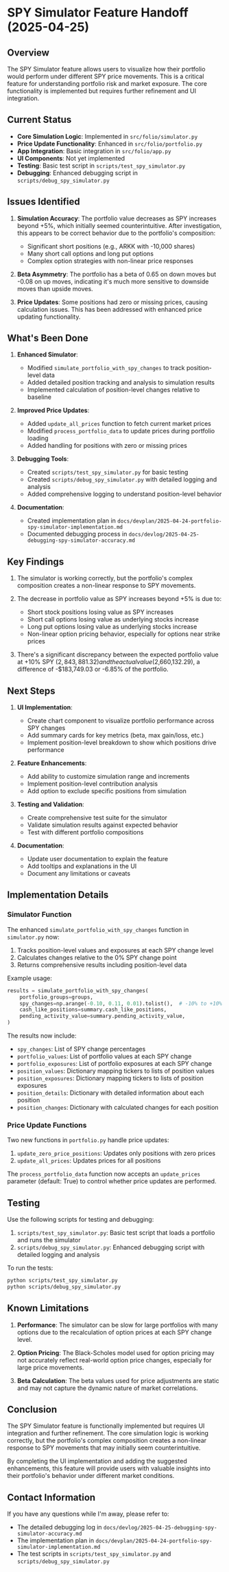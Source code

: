 # SPY Simulator Feature Handoff (2025-04-25)

## Overview

The SPY Simulator feature allows users to visualize how their portfolio would perform under different SPY price movements. This is a critical feature for understanding portfolio risk and market exposure. The core functionality is implemented but requires further refinement and UI integration.

## Current Status

- **Core Simulation Logic**: Implemented in `src/folio/simulator.py`
- **Price Update Functionality**: Enhanced in `src/folio/portfolio.py`
- **App Integration**: Basic integration in `src/folio/app.py`
- **UI Components**: Not yet implemented
- **Testing**: Basic test script in `scripts/test_spy_simulator.py`
- **Debugging**: Enhanced debugging script in `scripts/debug_spy_simulator.py`

## Issues Identified

1. **Simulation Accuracy**: The portfolio value decreases as SPY increases beyond +5%, which initially seemed counterintuitive. After investigation, this appears to be correct behavior due to the portfolio's composition:
   - Significant short positions (e.g., ARKK with -10,000 shares)
   - Many short call options and long put options
   - Complex option strategies with non-linear price responses

2. **Beta Asymmetry**: The portfolio has a beta of 0.65 on down moves but -0.08 on up moves, indicating it's much more sensitive to downside moves than upside moves.

3. **Price Updates**: Some positions had zero or missing prices, causing calculation issues. This has been addressed with enhanced price updating functionality.

## What's Been Done

1. **Enhanced Simulator**:
   - Modified `simulate_portfolio_with_spy_changes` to track position-level data
   - Added detailed position tracking and analysis to simulation results
   - Implemented calculation of position-level changes relative to baseline

2. **Improved Price Updates**:
   - Added `update_all_prices` function to fetch current market prices
   - Modified `process_portfolio_data` to update prices during portfolio loading
   - Added handling for positions with zero or missing prices

3. **Debugging Tools**:
   - Created `scripts/test_spy_simulator.py` for basic testing
   - Created `scripts/debug_spy_simulator.py` with detailed logging and analysis
   - Added comprehensive logging to understand position-level behavior

4. **Documentation**:
   - Created implementation plan in `docs/devplan/2025-04-24-portfolio-spy-simulator-implementation.md`
   - Documented debugging process in `docs/devlog/2025-04-25-debugging-spy-simulator-accuracy.md`

## Key Findings

1. The simulator is working correctly, but the portfolio's complex composition creates a non-linear response to SPY movements.

2. The decrease in portfolio value as SPY increases beyond +5% is due to:
   - Short stock positions losing value as SPY increases
   - Short call options losing value as underlying stocks increase
   - Long put options losing value as underlying stocks increase
   - Non-linear option pricing behavior, especially for options near strike prices

3. There's a significant discrepancy between the expected portfolio value at +10% SPY ($2,843,881.32) and the actual value ($2,660,132.29), a difference of -$183,749.03 or -6.85% of the portfolio.

## Next Steps

1. **UI Implementation**:
   - Create chart component to visualize portfolio performance across SPY changes
   - Add summary cards for key metrics (beta, max gain/loss, etc.)
   - Implement position-level breakdown to show which positions drive performance

2. **Feature Enhancements**:
   - Add ability to customize simulation range and increments
   - Implement position-level contribution analysis
   - Add option to exclude specific positions from simulation

3. **Testing and Validation**:
   - Create comprehensive test suite for the simulator
   - Validate simulation results against expected behavior
   - Test with different portfolio compositions

4. **Documentation**:
   - Update user documentation to explain the feature
   - Add tooltips and explanations in the UI
   - Document any limitations or caveats

## Implementation Details

### Simulator Function

The enhanced `simulate_portfolio_with_spy_changes` function in `simulator.py` now:
1. Tracks position-level values and exposures at each SPY change level
2. Calculates changes relative to the 0% SPY change point
3. Returns comprehensive results including position-level data

Example usage:
```python
results = simulate_portfolio_with_spy_changes(
    portfolio_groups=groups,
    spy_changes=np.arange(-0.10, 0.11, 0.01).tolist(),  # -10% to +10% in 1% increments
    cash_like_positions=summary.cash_like_positions,
    pending_activity_value=summary.pending_activity_value,
)
```

The results now include:
- `spy_changes`: List of SPY change percentages
- `portfolio_values`: List of portfolio values at each SPY change
- `portfolio_exposures`: List of portfolio exposures at each SPY change
- `position_values`: Dictionary mapping tickers to lists of position values
- `position_exposures`: Dictionary mapping tickers to lists of position exposures
- `position_details`: Dictionary with detailed information about each position
- `position_changes`: Dictionary with calculated changes for each position

### Price Update Functions

Two new functions in `portfolio.py` handle price updates:

1. `update_zero_price_positions`: Updates only positions with zero prices
2. `update_all_prices`: Updates prices for all positions

The `process_portfolio_data` function now accepts an `update_prices` parameter (default: True) to control whether price updates are performed.

## Testing

Use the following scripts for testing and debugging:

1. `scripts/test_spy_simulator.py`: Basic test script that loads a portfolio and runs the simulator
2. `scripts/debug_spy_simulator.py`: Enhanced debugging script with detailed logging and analysis

To run the tests:
```bash
python scripts/test_spy_simulator.py
python scripts/debug_spy_simulator.py
```

## Known Limitations

1. **Performance**: The simulator can be slow for large portfolios with many options due to the recalculation of option prices at each SPY change level.

2. **Option Pricing**: The Black-Scholes model used for option pricing may not accurately reflect real-world option price changes, especially for large price movements.

3. **Beta Calculation**: The beta values used for price adjustments are static and may not capture the dynamic nature of market correlations.

## Conclusion

The SPY Simulator feature is functionally implemented but requires UI integration and further refinement. The core simulation logic is working correctly, but the portfolio's complex composition creates a non-linear response to SPY movements that may initially seem counterintuitive.

By completing the UI implementation and adding the suggested enhancements, this feature will provide users with valuable insights into their portfolio's behavior under different market conditions.

## Contact Information

If you have any questions while I'm away, please refer to:
- The detailed debugging log in `docs/devlog/2025-04-25-debugging-spy-simulator-accuracy.md`
- The implementation plan in `docs/devplan/2025-04-24-portfolio-spy-simulator-implementation.md`
- The test scripts in `scripts/test_spy_simulator.py` and `scripts/debug_spy_simulator.py`
